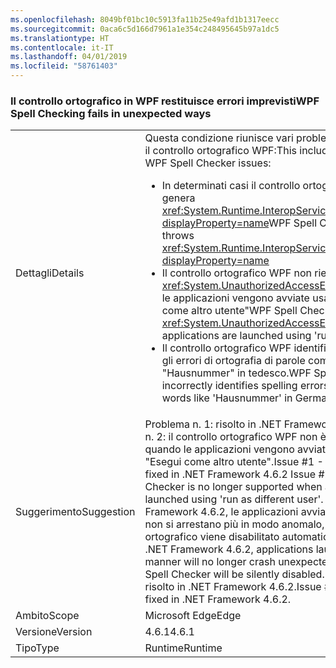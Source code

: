 ```yaml
---
ms.openlocfilehash: 8049bf01bc10c5913fa11b25e49afd1b1317eecc
ms.sourcegitcommit: 0aca6c5d166d7961a1e354c248495645b97a1dc5
ms.translationtype: HT
ms.contentlocale: it-IT
ms.lasthandoff: 04/01/2019
ms.locfileid: "58761403"
---
```

### <a name="wpf-spell-checking-fails-in-unexpected-ways"></a><span data-ttu-id="db246-101">Il controllo ortografico in WPF restituisce errori imprevisti</span><span class="sxs-lookup"><span data-stu-id="db246-101">WPF Spell Checking fails in unexpected ways</span></span>

|   |   |
|---|---|
|<span data-ttu-id="db246-102">Dettagli</span><span class="sxs-lookup"><span data-stu-id="db246-102">Details</span></span>|<span data-ttu-id="db246-103">Questa condizione riunisce vari problemi riscontrati con il controllo ortografico WPF:</span><span class="sxs-lookup"><span data-stu-id="db246-103">This includes a number of WPF Spell Checker issues:</span></span><ul><li><span data-ttu-id="db246-104">In determinati casi il controllo ortografico WPF genera <xref:System.Runtime.InteropServices.COMException?displayProperty=name></span><span class="sxs-lookup"><span data-stu-id="db246-104">WPF Spell Checker sometimes throws <xref:System.Runtime.InteropServices.COMException?displayProperty=name></span></span></li><li><span data-ttu-id="db246-105">Il controllo ortografico WPF non riesce con <xref:System.UnauthorizedAccessException> quando le applicazioni vengono avviate usando "Esegui come altro utente"</span><span class="sxs-lookup"><span data-stu-id="db246-105">WPF Spell Checker fails with <xref:System.UnauthorizedAccessException> when applications are launched using 'run as different user'</span></span></li><li><span data-ttu-id="db246-106">Il controllo ortografico WPF identifica in modo errato gli errori di ortografia di parole composte, ad esempio "Hausnummer" in tedesco.</span><span class="sxs-lookup"><span data-stu-id="db246-106">WPF Spell Checker incorrectly identifies spelling errors in compound words like 'Hausnummer' in German.</span></span></li></ul>|
|<span data-ttu-id="db246-107">Suggerimento</span><span class="sxs-lookup"><span data-stu-id="db246-107">Suggestion</span></span>|<span data-ttu-id="db246-108">Problema n. 1: risolto in .NET Framework 4.6.2. Problema n. 2: il controllo ortografico WPF non è più supportato quando le applicazioni vengono avviate usando l'opzione "Esegui come altro utente".</span><span class="sxs-lookup"><span data-stu-id="db246-108">Issue #1 - This has been fixed in .NET Framework 4.6.2 Issue #2 - WPF Spell Checker is no longer supported when applications are launched using 'run as different user'.</span></span> <span data-ttu-id="db246-109">A partire da .NET Framework 4.6.2, le applicazioni avviate in questo modo non si arrestano più in modo anomalo, ma il controllo ortografico viene disabilitato automaticamente.</span><span class="sxs-lookup"><span data-stu-id="db246-109">Starting .NET Framework 4.6.2, applications launched in this manner will no longer crash unexpectedly - instead the Spell Checker will be silently disabled.</span></span> <span data-ttu-id="db246-110">Problema n. 3: risolto in .NET Framework 4.6.2.</span><span class="sxs-lookup"><span data-stu-id="db246-110">Issue #3 - This has been fixed in .NET Framework 4.6.2.</span></span>|
|<span data-ttu-id="db246-111">Ambito</span><span class="sxs-lookup"><span data-stu-id="db246-111">Scope</span></span>|<span data-ttu-id="db246-112">Microsoft Edge</span><span class="sxs-lookup"><span data-stu-id="db246-112">Edge</span></span>|
|<span data-ttu-id="db246-113">Versione</span><span class="sxs-lookup"><span data-stu-id="db246-113">Version</span></span>|<span data-ttu-id="db246-114">4.6.1</span><span class="sxs-lookup"><span data-stu-id="db246-114">4.6.1</span></span>|
|<span data-ttu-id="db246-115">Tipo</span><span class="sxs-lookup"><span data-stu-id="db246-115">Type</span></span>|<span data-ttu-id="db246-116">Runtime</span><span class="sxs-lookup"><span data-stu-id="db246-116">Runtime</span></span>|

